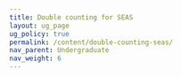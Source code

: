 ```yaml
---
title: Double counting for SEAS
layout: ug_page
ug_policy: true
permalink: /content/double-counting-seas/
nav_parent: Undergraduate
nav_weight: 6
---
```

